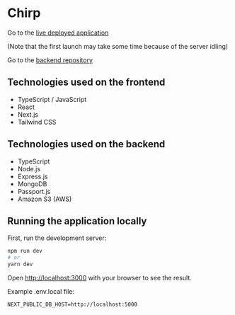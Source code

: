 # Chirp

Go to the [live deployed application](https://chirp-flaslam.vercel.app)

(Note that the first launch may take some time because of the server idling)

Go to the [backend repository](https://github.com/flaslam/chirp-backend)

## Technologies used on the frontend

- TypeScript / JavaScript
- React
- Next.js
- Tailwind CSS

## Technologies used on the backend

- TypeScript
- Node.js
- Express.js
- MongoDB
- Passport.js
- Amazon S3 (AWS)

## Running the application locally

First, run the development server:

```bash
npm run dev
# or
yarn dev
```

Open [http://localhost:3000](http://localhost:3000) with your browser to see the result.

Example .env.local file:

```
NEXT_PUBLIC_DB_HOST=http://localhost:5000
```
